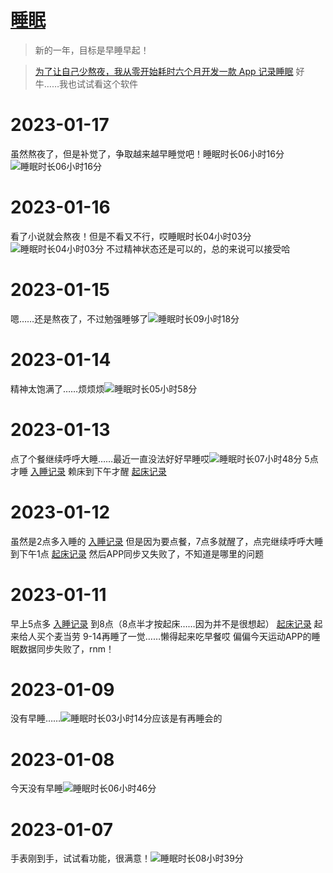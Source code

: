 # [睡眠](https://github.com/noteMay/blog/issues/7)

> 新的一年，目标是早睡早起！

> [为了让自己少熬夜，我从零开始耗时六个月开发一款 App 记录睡眠](https://sspai.com/post/75467)
好牛……我也试试看这个软件

# 2023-01-17

虽然熬夜了，但是补觉了，争取越来越早睡觉吧！睡眠时长06小时16分![睡眠时长06小时16分](https://9852.ru/images/2023/01/17/Screenshot_2023-01-17-17-38-25-092_com.mi.health.jpg)

# 2023-01-16

看了小说就会熬夜！但是不看又不行，哎睡眠时长04小时03分![睡眠时长04小时03分](https://9852.ru/images/2023/01/17/Screenshot_2023-01-16-13-56-29-376_com.mi.health.jpg)
不过精神状态还是可以的，总的来说可以接受哈

# 2023-01-15

嗯……还是熬夜了，不过勉强睡够了![睡眠时长09小时18分](https://9852.ru/images/2023/01/16/Screenshot_2023-01-15-18-14-23-659_com.mi.health.jpg)

# 2023-01-14

精神太饱满了……烦烦烦![睡眠时长05小时58分](https://9852.ru/images/2023/01/14/Screenshot_2023-01-14-17-13-16-931_com.mi.health.jpg)

# 2023-01-13

点了个餐继续呼呼大睡……最近一直没法好好早睡哎![睡眠时长07小时48分](https://9852.ru/images/2023/01/14/IMG_20230113_235615.jpg)
5点才睡 [入睡记录](https://github.com/noteMay/sleep/issues/1#issuecomment-1380996603)
赖床到下午才醒 [起床记录](https://github.com/noteMay/getup/issues/1#issuecomment-1381435971)

# 2023-01-12

虽然是2点多入睡的 [入睡记录](https://github.com/noteMay/sleep/issues/1#issuecomment-1379323734) 但是因为要点餐，7点多就醒了，点完继续呼呼大睡到下午1点 [起床记录](https://github.com/noteMay/getup/issues/1#issuecomment-1379817955)
然后APP同步又失败了，不知道是哪里的问题

# 2023-01-11

早上5点多 [入睡记录](https://github.com/noteMay/sleep/issues/1#issuecomment-1377926923) 到8点（8点半才按起床……因为并不是很想起） [起床记录](https://github.com/noteMay/getup/issues/1#issuecomment-1378076807) 
起来给人买个麦当劳
9-14再睡了一觉……懒得起来吃早餐哎
偏偏今天运动APP的睡眠数据同步失败了，rnm！

# 2023-01-09

没有早睡……![睡眠时长03小时14分](https://9852.ru/images/2023/01/14/IMG_20230110_032539.jpg)应该是有再睡会的

# 2023-01-08

今天没有早睡![睡眠时长06小时46分](https://9852.ru/images/2023/01/08/IMG_20230108_134019.jpg)

# 2023-01-07

手表刚到手，试试看功能，很满意！![睡眠时长08小时39分](https://9852.ru/images/2023/01/14/IMG_20230110_032629.jpg)